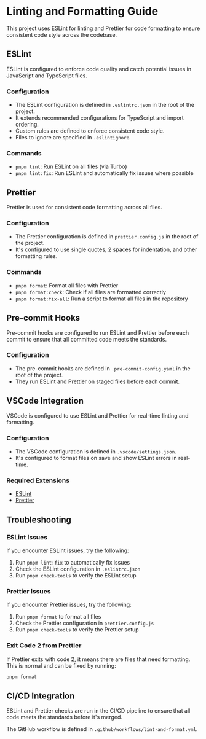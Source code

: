 # Linting and Formatting Guide

This project uses ESLint for linting and Prettier for code formatting to ensure consistent code style across the codebase.

## ESLint

ESLint is configured to enforce code quality and catch potential issues in JavaScript and TypeScript files.

### Configuration

- The ESLint configuration is defined in `.eslintrc.json` in the root of the project.
- It extends recommended configurations for TypeScript and import ordering.
- Custom rules are defined to enforce consistent code style.
- Files to ignore are specified in `.eslintignore`.

### Commands

- `pnpm lint`: Run ESLint on all files (via Turbo)
- `pnpm lint:fix`: Run ESLint and automatically fix issues where possible

## Prettier

Prettier is used for consistent code formatting across all files.

### Configuration

- The Prettier configuration is defined in `prettier.config.js` in the root of the project.
- It's configured to use single quotes, 2 spaces for indentation, and other formatting rules.

### Commands

- `pnpm format`: Format all files with Prettier
- `pnpm format:check`: Check if all files are formatted correctly
- `pnpm format:fix-all`: Run a script to format all files in the repository

## Pre-commit Hooks

Pre-commit hooks are configured to run ESLint and Prettier before each commit to ensure that all committed code meets the standards.

### Configuration

- The pre-commit hooks are defined in `.pre-commit-config.yaml` in the root of the project.
- They run ESLint and Prettier on staged files before each commit.

## VSCode Integration

VSCode is configured to use ESLint and Prettier for real-time linting and formatting.

### Configuration

- The VSCode configuration is defined in `.vscode/settings.json`.
- It's configured to format files on save and show ESLint errors in real-time.

### Required Extensions

- [ESLint](https://marketplace.visualstudio.com/items?itemName=dbaeumer.vscode-eslint)
- [Prettier](https://marketplace.visualstudio.com/items?itemName=esbenp.prettier-vscode)

## Troubleshooting

### ESLint Issues

If you encounter ESLint issues, try the following:

1. Run `pnpm lint:fix` to automatically fix issues
2. Check the ESLint configuration in `.eslintrc.json`
3. Run `pnpm check-tools` to verify the ESLint setup

### Prettier Issues

If you encounter Prettier issues, try the following:

1. Run `pnpm format` to format all files
2. Check the Prettier configuration in `prettier.config.js`
3. Run `pnpm check-tools` to verify the Prettier setup

### Exit Code 2 from Prettier

If Prettier exits with code 2, it means there are files that need formatting. This is normal and can be fixed by running:

```bash
pnpm format
```

## CI/CD Integration

ESLint and Prettier checks are run in the CI/CD pipeline to ensure that all code meets the standards before it's merged.

The GitHub workflow is defined in `.github/workflows/lint-and-format.yml`.
